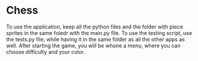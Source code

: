 # Chess

To use the application, keep all the python files and the folder with piece sprites in the same foledr with the main.py file. To use the testing script, use the tests.py file, while having it in the same folder as all the other apps as well.
After starting the game, you will be whone a menu, where you can choose difficulty and your color.

